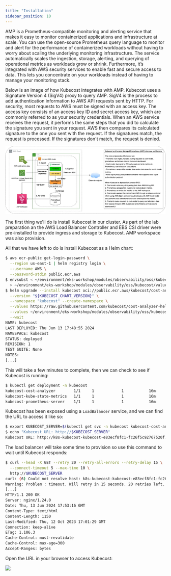 ```yaml
---
title: "Installation"
sidebar_position: 10
---
```


AMP is a Prometheus-compatible monitoring and alerting service that makes it easy to monitor containerized applications and infrastructure at scale. You can use the open-source Prometheus query language to monitor and alert for the performance of containerized workloads without having to worry about scaling the underlying monitoring infrastructure. The service automatically scales the ingestion, storage, alerting, and querying of operational metrics as workloads grow or shrink. Furthermore, it’s integrated with AWS security services to enable fast and secure access to data. This lets you concentrate on your workloads instead of having to manage your monitoring stack.

Below is an image of how Kubecost integrates with AMP. Kubecost uses a Signature Version 4 (SigV4) proxy to query AMP. SigV4 is the process to add authentication information to AWS API requests sent by HTTP. For security, most requests to AWS must be signed with an access key. The access key consists of an access key ID and secret access key, which are commonly referred to as your security credentials. When an AWS service receives the request, it performs the same steps that you did to calculate the signature you sent in your request. AWS then compares its calculated signature to the one you sent with the request. If the signatures match, the request is processed. If the signatures don't match, the request is denied.

![Architecture Diagram of Kubecost AMP Integration](./assets/AWS-AMP-integ-architecture.webp)

The first thing we'll do is install Kubecost in our cluster. As part of the lab preparation an the AWS Load Balancer Controller and EBS CSI driver were pre-installed to provide ingress and storage to Kubecost. AMP workspace was also provision.

All that we have left to do is install Kubecost as a Helm chart:

```bash timeout=300
$ aws ecr-public get-login-password \
  --region us-east-1 | helm registry login \
  --username AWS \
  --password-stdin public.ecr.aws
$ envsubst < ~/environment/eks-workshop/modules/observability/oss/kubecost/values.template.yaml \
  > ~/environment/eks-workshop/modules/observability/oss/kubecost/values.yaml
$ helm upgrade --install kubecost oci://public.ecr.aws/kubecost/cost-analyzer \
  --version "${KUBECOST_CHART_VERSION}" \
  --namespace "kubecost" --create-namespace \
  --values https://raw.githubusercontent.com/kubecost/cost-analyzer-helm-chart/v${KUBECOST_CHART_VERSION}/cost-analyzer/values-eks-cost-monitoring.yaml \
  --values ~/environment/eks-workshop/modules/observability/oss/kubecost/values.yaml \
  --wait
NAME: kubecost
LAST DEPLOYED: Thu Jun 13 17:48:55 2024
NAMESPACE: kubecost
STATUS: deployed
REVISION: 1
TEST SUITE: None
NOTES:
[...]
```

This will take a few minutes to complete, then we can check to see if Kubecost is running:

```bash
$ kubectl get deployment -n kubecost
kubecost-cost-analyzer        1/1     1            1           16m
kubecost-kube-state-metrics   1/1     1            1           16m
kubecost-prometheus-server    1/1     1            1           16m
```

Kubecost has been exposed using a `LoadBalancer` service, and we can find the URL to access it like so:

```bash
$ export KUBECOST_SERVER=$(kubectl get svc -n kubecost kubecost-cost-analyzer -o json | jq --raw-output '.status.loadBalancer.ingress[0].hostname'):9090
$ echo "Kubecost URL: http://$KUBECOST_SERVER"
Kubecost URL: http://k8s-kubecost-kubecost-e83ecf8fc1-fc26f5c92767520f.elb.us-west-2.amazonaws.com:9090
```

The load balancer will take some time to provision so use this command to wait until Kubecost responds:

```bash timeout=300
$ curl --head -X GET --retry 20 --retry-all-errors --retry-delay 15 \
  --connect-timeout 5 --max-time 10 \
  http://$KUBECOST_SERVER
curl: (6) Could not resolve host: k8s-kubecost-kubecost-e83ecf8fc1-fc26f5c92767520f.elb.us-west-2.amazonaws.com
Warning: Problem : timeout. Will retry in 15 seconds. 20 retries left.
[...]
HTTP/1.1 200 OK
Server: nginx/1.24.0
Date: Thu, 13 Jun 2024 17:53:16 GMT
Content-Type: text/html
Content-Length: 1150
Last-Modified: Thu, 12 Oct 2023 17:01:29 GMT
Connection: keep-alive
ETag: 1.106.3
Cache-Control: must-revalidate
Cache-Control: max-age=300
Accept-Ranges: bytes
```

Open the URL in your browser to access Kubecost:

<Browser url='http://k8s-kubecost-kubecost-e83ecf8fc1-fc26f5c92767520f.elb.us-west-2.amazonaws.com:9090'>
<img src={require('./assets/overview.webp').default}/>
</Browser>
